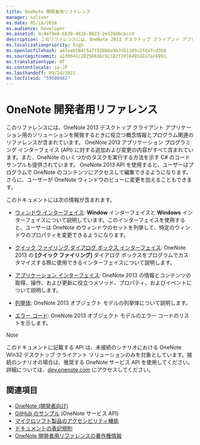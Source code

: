 ```yaml
---
title: OneNote 開発者用リファレンス
manager: soliver
ms.date: 05/16/2016
ms.audience: Developer
ms.assetid: 4c4ef9e8-6b30-481b-8023-2e1280bcbcc9
description: このリファレンスには、OneNote 2013 デスクトップ クライアント アプリケーション用のソリューションを開発するときに役立つ概念情報とプログラム関連のリファレンスが含まれています。
ms.localizationpriority: high
ms.openlocfilehash: a47eab584c5a7f530b6a9b7d51305c2fda7cd3b8
ms.sourcegitcommit: a1d9041c20256616c9c183f7d1049142a7ac6991
ms.translationtype: HT
ms.contentlocale: ja-JP
ms.lasthandoff: 09/24/2021
ms.locfileid: "59580462"
---
```

# <a name="onenote-developer-reference"></a>OneNote 開発者用リファレンス

このリファレンスには、OneNote 2013 デスクトップ クライアント アプリケーション用のソリューションを開発するときに役立つ概念情報とプログラム関連のリファレンスが含まれています。 OneNote 2013 アプリケーション プログラミング インターフェイス (API) に対する追加および変更の内容がすべて含まれています。また、OneNote のいくつかのタスクを実行する方法を示す C# のコード サンプルも提供されています。 OneNote 2013 API を使用すると、ユーザーはプログラムで OneNote のコンテンツにアクセスして編集できるようになります。 さらに、ユーザーが OneNote ウィンドウのビューに変更を加えることもできます。
  
このドキュメントには次の情報が含まれます。
  
- [ウィンドウ インターフェイス](window-interfaces-onenote.md): **Window** インターフェイスと **Windows** インターフェイスについて説明しています。このインターフェイスを使用すると、ユーザーは OneNote のウィンドウのセットを列挙して、特定のウィンドウのプロパティを変更できるようになります。 
    
- [クイック ファイリング ダイアログ ボックス インターフェイス](quick-filing-dialog-box-interfaces-onenote.md): OneNote 2013 の **[クイック ファイリング]** ダイアログ ボックスをプログラムでカスタマイズする際に使用できるインターフェイスについて説明します。 
    
- [アプリケーション インターフェイス](application-interface-onenote.md): OneNote 2013 の情報とコンテンツの取得、操作、および更新に役立つメソッド、プロパティ、およびイベントについて説明します。
    
- [列挙体](enumerations-onenote-developer-reference.md): OneNote 2013 オブジェクト モデルの列挙体について説明します。
    
- [エラー コード](error-codes-onenote.md): OneNote 2013 オブジェクト モデルのエラー コードのリストを示します。
    
> [!NOTE]
> このドキュメントに記載する API は、未接続のシナリオにおける OneNote Win32 デスクトップ クライアント ソリューションのみを対象としています。接続のシナリオの場合は、推奨する OneNote サービス API を使用してください。詳細については、[dev.onenote.com](https://go.microsoft.com/fwlink/?LinkID=390615) にアクセスしてください。 
  
## <a name="see-also"></a>関連項目

- [OneNote (開発者向け)](https://go.microsoft.com/fwlink/?LinkID=390615)   
- [GitHub のサンプル](https://github.com/OneNoteDev/) (OneNote サービス API)     
- [マイクロソフト製品のアクセシビリティ機能](https://www.microsoft.com/enable/products/default.aspx)    
- [ドキュメントの表記規則](https://msdn.microsoft.com/office/aa905365.aspx)    
- [OneNote 開発者用リファレンスの著作権情報](https://msdn.microsoft.com/library/office/jj680116.aspx)
    
    

